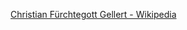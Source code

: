 ﻿[Christian Fürchtegott Gellert - Wikipedia](https://en.wikipedia.org/wiki/Christian_F%C3%BCrchtegott_Gellert)